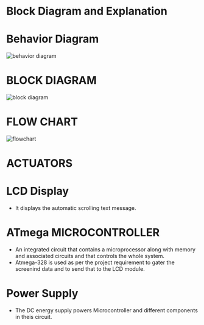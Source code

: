 # Block Diagram and Explanation

# Behavior Diagram
![behavior diagram](https://user-images.githubusercontent.com/102603354/164969232-7bde9f9e-e331-4e05-ae1e-b108857d2dff.jpeg)

# BLOCK DIAGRAM

![block diagram](https://user-images.githubusercontent.com/102603354/164969247-5090f715-a9b7-4b2f-95b1-58c0057ab99d.jpeg)


# FLOW CHART
![flowchart](https://user-images.githubusercontent.com/102603354/164969256-ac0d0567-4898-4bf5-a8a9-377b27377e1a.jpeg)



#  ACTUATORS

# LCD Display
* It displays the automatic scrolling text message.

# ATmega MICROCONTROLLER
* An integrated circuit that contains a microprocessor along with memory and associated circuits and that controls the whole system. 
* Atmega-328 is used as per the project requirement to gater the screenind data and to send that to the LCD module.

# Power Supply
* The DC energy supply powers Microcontroller and different components in theis circuit. 
